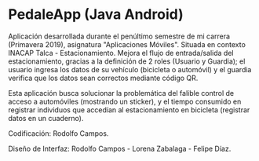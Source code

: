 # PedaleApp (Java Android)

Aplicación desarrollada durante el penúltimo semestre de mi carrera (Primavera 2019), asignatura "Aplicaciones Móviles". 
Situada en contexto INACAP Talca - Estacionamiento. Mejora el flujo de entrada/salida del estacionamiento, gracias a la definición de 2 roles (Usuario y Guardia); 
el usuario ingresa los datos de su vehículo (bicicleta o automóvil) y el guardia verifica que los datos sean correctos mediante código QR.

Esta aplicación busca solucionar la problemática del falible control de acceso a automóviles (mostrando un sticker), 
y el tiempo consumido en registrar individuos que accedían al estacionamiento en bicicleta (registrar datos en un cuaderno).

Codificación: Rodolfo Campos.

Diseño de Interfaz: Rodolfo Campos - Lorena Zabalaga - Felipe Díaz.
